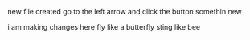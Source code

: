  new file created
 go to the left arrow and click the button
somethin new

i am making changes here
fly like a butterfly sting like bee
